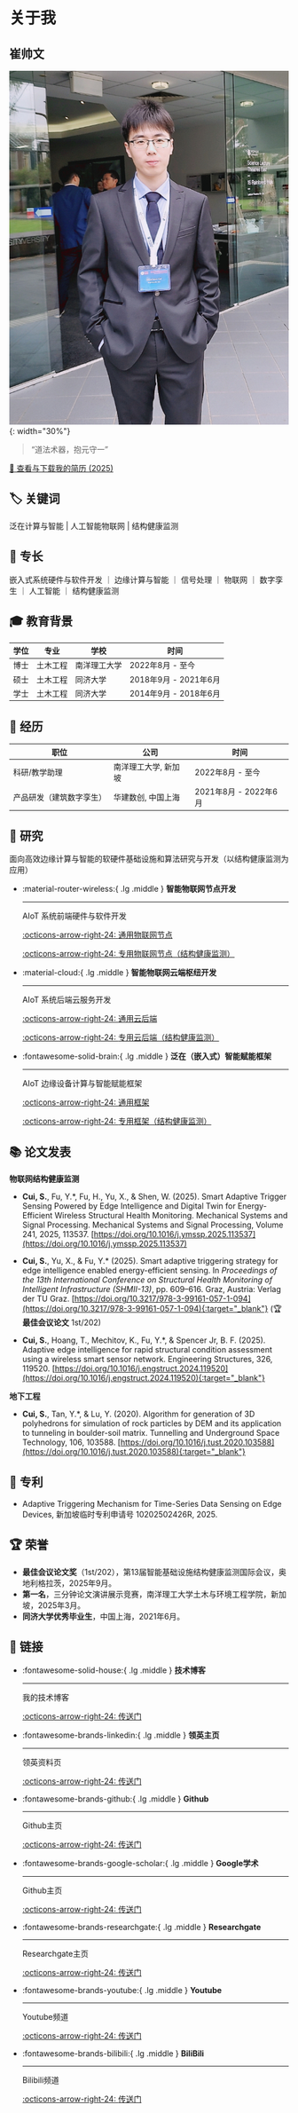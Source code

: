 <!-- ---
comments: false
--- -->
# __关于我__

## __崔帅文__

![CSW](./static/images/csw-photo.jpeg){: width="30%"}

>“道法术器，抱元守一”

<a href="http://www.cuishuaiwen.com/CV_Shuaiwen_CUI_2025.pdf" target="_blank">📜 查看与下载我的简历 (2025)</a>

## 🏷️ __关键词__

泛在计算与智能 | 人工智能物联网 | 结构健康监测

## 🚀 __专长__

嵌入式系统硬件与软件开发 ｜ 边缘计算与智能 ｜ 信号处理 ｜ 物联网 ｜ 数字孪生 ｜ 人工智能 ｜ 结构健康监测

## 🎓 __教育背景__

| 学位   | 专业       | 学校               | 时间                  |
|--------|------------|--------------------|--------------------|
| 博士   | 土木工程   | 南洋理工大学        | 2022年8月 - 至今        |
| 硕士   | 土木工程   | 同济大学           | 2018年9月 - 2021年6月   |
| 学士   | 土木工程   | 同济大学           | 2014年9月 - 2018年6月   |

## 🧰 __经历__

| 职位            | 公司                               | 时间                  |
|-----------------|----------------------------------|------------------------|
| 科研/教学助理    | 南洋理工大学, 新加坡 | 2022年8月 - 至今       |
| 产品研发（建筑数字孪生） | 华建数创, 中国上海 | 2021年8月 - 2022年6月  |

## 🔬 __研究__

面向高效边缘计算与智能的软硬件基础设施和算法研究与开发（以结构健康监测为应用）

<div class="grid cards" markdown>

-   :material-router-wireless:{ .lg .middle } __智能物联网节点开发__

    ---

    AIoT 系统前端硬件与软件开发

    [:octicons-arrow-right-24: <a href="http://www.cuishuaiwen.com:9100" target="_blank"> 通用物联网节点 </a>](#)

    [:octicons-arrow-right-24: <a href="http://www.cuishuaiwen.com:8100/" target="_blank"> 专用物联网节点（结构健康监测） </a>](#)

-   :material-cloud:{ .lg .middle } __智能物联网云端枢纽开发__

    ---

    AIoT 系统后端云服务开发

    [:octicons-arrow-right-24: <a href="http://www.cuishuaiwen.com:9200" target="_blank"> 通用云后端 </a>](#)

    [:octicons-arrow-right-24: <a href="http://www.cuishuaiwen.com:8200" target="_blank"> 专用云后端（结构健康监测） </a>](#)

-   :fontawesome-solid-brain:{ .lg .middle } __泛在（嵌入式）智能赋能框架__

    ---

    AIoT 边缘设备计算与智能赋能框架

    [:octicons-arrow-right-24: <a href="http://www.cuishuaiwen.com:9200" target="_blank"> 通用框架 </a>](#)

    [:octicons-arrow-right-24: <a href="http://www.cuishuaiwen.com:8200" target="_blank"> 专用框架（结构健康监测） </a>](#)

</div>


## 📚 __论文发表__

**物联网结构健康监测**

<!-- - **Cui, S.**, Fu, Y.*, Xia, Y., Zhang Q., & Li, S. (2026). A Class-Lab-Field Pedagogical Framework for Structural Health Monitoring using Ultra-Low-Cost Wireless IoT Prototypes. IEEE Transactions on Education. (Under Review) -->

<!-- - **Cui, S.**, Fu, Y.*, Fu, H., & Shen, W. (2026). Edge-to-Cloud Computing and Intelligence for IoT-based Structural Health Monitoring: A Comprehensive Review. Advanced Engineering Informatics. (Under Review) -->

- **Cui, S.**, Fu, Y.*, Fu, H., Yu, X., & Shen, W. (2025). Smart Adaptive Trigger Sensing Powered by Edge Intelligence and Digital Twin for Energy-Efficient Wireless Structural Health Monitoring. Mechanical Systems and Signal Processing. Mechanical Systems and Signal Processing, Volume 241, 2025, 113537. [https://doi.org/10.1016/j.ymssp.2025.113537](https://doi.org/10.1016/j.ymssp.2025.113537)

- **Cui, S.**, Yu, X., & Fu, Y.* (2025). Smart adaptive triggering strategy for edge intelligence enabled energy-efficient sensing. In *Proceedings of the 13th International Conference on Structural Health Monitoring of Intelligent Infrastructure (SHMII-13)*, pp. 609–616. Graz, Austria: Verlag der TU Graz. [https://doi.org/10.3217/978-3-99161-057-1-094](https://doi.org/10.3217/978-3-99161-057-1-094){:target="_blank"} (🏆 **最佳会议论文** 1st/202)


- **Cui, S.**, Hoang, T., Mechitov, K., Fu, Y.*, & Spencer Jr, B. F. (2025). Adaptive edge intelligence for rapid structural condition assessment using a wireless smart sensor network. Engineering Structures, 326, 119520. [https://doi.org/10.1016/j.engstruct.2024.119520](https://doi.org/10.1016/j.engstruct.2024.119520){:target="_blank"}

**地下工程**

<!-- - Xu, J., **Cui, S.\***, Cai, W., Zhang, J., Zhu, M., & Cai, E. (2026). Stratigraphic Modelling and Probabilistic Parameter Estimation from Sparse Borehole Data via Bayesian Inference and LightGBM. Underground Space. (Under Review) -->

- **Cui, S.**, Tan, Y.*, & Lu, Y. (2020). Algorithm for generation of 3D polyhedrons for simulation of rock particles by DEM and its application to tunneling in boulder-soil matrix. Tunnelling and Underground Space Technology, 106, 103588. [https://doi.org/10.1016/j.tust.2020.103588](https://doi.org/10.1016/j.tust.2020.103588){:target="_blank"}

## 📄 __专利__

- Adaptive Triggering Mechanism for Time-Series Data Sensing on Edge Devices, 新加坡临时专利申请号 10202502426R, 2025. 

## 🏆 __荣誉__

- **最佳会议论文奖**（1st/202），第13届智能基础设施结构健康监测国际会议，奥地利格拉茨，2025年9月。
- **第一名**，三分钟论文演讲展示竞赛，南洋理工大学土木与环境工程学院，新加坡，2025年3月。
- **同济大学优秀毕业生**，中国上海，2021年6月。

## 🔗 __链接__

<div class="grid cards" markdown>

-   :fontawesome-solid-house:{ .lg .middle } __技术博客__

    ---

    我的技术博客

    [:octicons-arrow-right-24: <a href="http://www.cuishuaiwen.com:8000" target="_blank"> 传送门 </a>](#)

-   :fontawesome-brands-linkedin:{ .lg .middle } __领英主页__

    ---

    领英资料页

    [:octicons-arrow-right-24: <a href="https://www.linkedin.com/in/shaun-shuaiwen-cui/" target="_blank"> 传送门 </a>](#)

-   :fontawesome-brands-github:{ .lg .middle } __Github__

    ---

    Github主页

    [:octicons-arrow-right-24: <a href="https://github.com/Shuaiwen-Cui" target="_blank"> 传送门 </a>](#)

-   :fontawesome-brands-google-scholar:{ .lg .middle } __Google学术__

    ---

    Github主页

    [:octicons-arrow-right-24: <a href="https://scholar.google.com/citations?user=hFJ2pbQAAAAJ&hl=en" target="_blank"> 传送门 </a>](#)

-   :fontawesome-brands-researchgate:{ .lg .middle } __Researchgate__

    ---

    Researchgate主页

    [:octicons-arrow-right-24: <a href="https://www.researchgate.net/profile/Shuaiwen-Cui" target="_blank"> 传送门 </a>](#)

-   :fontawesome-brands-youtube:{ .lg .middle } __Youtube__

    ---

    Youtube频道

    [:octicons-arrow-right-24: <a href="https://www.youtube.com/channel/UCGNpQ1avIeJVN2tQ2U0zHog" target="_blank"> 传送门 </a>](#)

-   :fontawesome-brands-bilibili:{ .lg .middle } __BiliBili__

    ---

    Bilibili频道

    [:octicons-arrow-right-24: <a href="https://space.bilibili.com/422612631" target="_blank"> 传送门 </a>](#)

</div>
